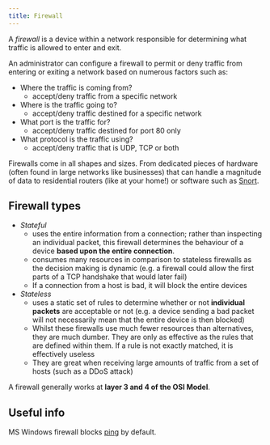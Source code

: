 ```yaml
---
title: Firewall
---
```


A _firewall_ is a device within a network responsible for determining what traffic is allowed to enter and exit.

An administrator can configure a firewall to permit or deny traffic from entering or exiting a network based on numerous factors such as:

- Where the traffic is coming from?
  - accept/deny traffic from a specific network
- Where is the traffic going to?
  - accept/deny traffic destined for a specific network
- What port is the traffic for?
  - accept/deny traffic destined for port 80 only
- What protocol is the traffic using?
  - accept/deny traffic that is UDP, TCP or both

Firewalls come in all shapes and sizes. From dedicated pieces of hardware (often found in large networks like businesses) that can handle a magnitude of data to residential routers (like at your home!) or software such as [Snort](https://www.snort.org/).

## Firewall types

- _Stateful_
  - uses the entire information from a connection; rather than inspecting an individual packet, this firewall determines the behaviour of a device **based upon the entire connection**.
  - consumes many resources in comparison to stateless firewalls as the decision making is dynamic (e.g. a firewall could allow the first parts of a TCP handshake that would later fail)
  - If a connection from a host is bad, it will block the entire devices
- _Stateless_
  - uses a static set of rules to determine whether or not **individual packets** are acceptable or not (e.g. a device sending a bad packet will not necessarily mean that the entire device is then blocked)
  - Whilst these firewalls use much fewer resources than alternatives, they are much dumber. They are only as effective as the rules that are defined within them. If a rule is not exactly matched, it is effectively useless
  - They are great when receiving large amounts of traffic from a set of hosts (such as a DDoS attack)

A firewall generally works at **layer 3 and 4 of the OSI Model**.

## Useful info

MS Windows firewall blocks [ping](knowledge/off-sec/tools/ping.md) by default.
